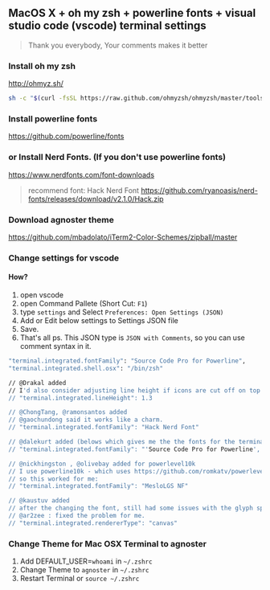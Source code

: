 ## MacOS X + oh my zsh + powerline fonts + visual studio code (vscode) terminal settings
> Thank you everybody, Your comments makes it better

### Install oh my zsh
http://ohmyz.sh/

```sh
sh -c "$(curl -fsSL https://raw.github.com/ohmyzsh/ohmyzsh/master/tools/install.sh)"
```

### Install powerline fonts
https://github.com/powerline/fonts

### or Install Nerd Fonts. (If you don't use powerline fonts)
https://www.nerdfonts.com/font-downloads
> recommend font: Hack Nerd Font https://github.com/ryanoasis/nerd-fonts/releases/download/v2.1.0/Hack.zip

### Download agnoster theme
https://github.com/mbadolato/iTerm2-Color-Schemes/zipball/master

### Change settings for vscode

#### How?
1. open vscode
2. open Command Pallete (Short Cut: `F1`)
3. type `settings` and Select `Preferences: Open Settings (JSON)`
4. Add or Edit below settings to Settings JSON file
5. Save.
6. That's all 
ps. This JSON type is `JSON with Comments`, so you can use comment syntax in it. 

```sh
"terminal.integrated.fontFamily": "Source Code Pro for Powerline",
"terminal.integrated.shell.osx": "/bin/zsh"

// @Drakal added
// I'd also consider adjusting line height if icons are cut off on top too or things look super cramped.
// "terminal.integrated.lineHeight": 1.3

// @ChongTang, @ramonsantos added
// @gaochundong said it works like a charm.
// "terminal.integrated.fontFamily": "Hack Nerd Font"

// @dalekurt added (belows which gives me the the fonts for the terminal and the icons from Nerd Font.)
// "terminal.integrated.fontFamily": "'Source Code Pro for Powerline', 'Hack Nerd Font'

// @nickhingston , @olivebay added for powerlevel10k
// I use powerline10k - which uses https://github.com/romkatv/powerlevel10k/#recommended-meslo-nerd-font-patched-for-powerlevel10k
// so this worked for me:
// "terminal.integrated.fontFamily": "MesloLGS NF" 

// @kaustuv added
// after the changing the font, still had some issues with the glyph spacing in the integrated terminal - fixed it with 
// @ar2zee : fixed the problem for me.
// "terminal.integrated.rendererType": "canvas"
```

### Change Theme for Mac OSX Terminal to agnoster
1. Add DEFAULT_USER=`whoami` in `~/.zshrc`
1. Change Theme to `agnoster` in `~/.zshrc`
1. Restart Terminal or `source ~/.zshrc` 